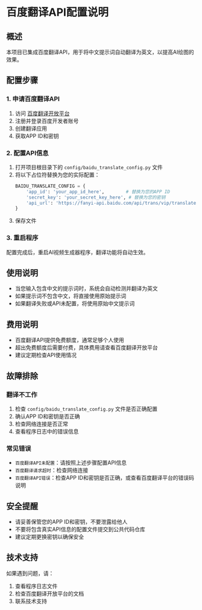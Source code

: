 # 百度翻译API配置说明

## 概述

本项目已集成百度翻译API，用于将中文提示词自动翻译为英文，以提高AI绘图的效果。

## 配置步骤

### 1. 申请百度翻译API

1. 访问 [百度翻译开放平台](https://fanyi-api.baidu.com/)
2. 注册并登录百度开发者账号
3. 创建翻译应用
4. 获取APP ID和密钥

### 2. 配置API信息

1. 打开项目根目录下的 `config/baidu_translate_config.py` 文件
2. 将以下占位符替换为您的实际配置：
   ```python
   BAIDU_TRANSLATE_CONFIG = {
       'app_id': 'your_app_id_here',        # 替换为您的APP ID
       'secret_key': 'your_secret_key_here', # 替换为您的密钥
       'api_url': 'https://fanyi-api.baidu.com/api/trans/vip/translate'
   }
   ```
3. 保存文件

### 3. 重启程序

配置完成后，重启AI视频生成器程序，翻译功能将自动生效。

## 使用说明

- 当您输入包含中文的提示词时，系统会自动检测并翻译为英文
- 如果提示词不包含中文，将直接使用原始提示词
- 如果翻译失败或API未配置，将使用原始中文提示词

## 费用说明

- 百度翻译API提供免费额度，通常足够个人使用
- 超出免费额度后需要付费，具体费用请查看百度翻译开放平台
- 建议定期检查API使用情况

## 故障排除

### 翻译不工作

1. 检查 `config/baidu_translate_config.py` 文件是否正确配置
2. 确认APP ID和密钥是否正确
3. 检查网络连接是否正常
4. 查看程序日志中的错误信息

### 常见错误

- `百度翻译API未配置`：请按照上述步骤配置API信息
- `百度翻译请求超时`：检查网络连接
- `百度翻译API错误`：检查APP ID和密钥是否正确，或查看百度翻译平台的错误码说明

## 安全提醒

- 请妥善保管您的APP ID和密钥，不要泄露给他人
- 不要将包含真实API信息的配置文件提交到公共代码仓库
- 建议定期更换密钥以确保安全

## 技术支持

如果遇到问题，请：
1. 查看程序日志文件
2. 检查百度翻译开放平台的文档
3. 联系技术支持